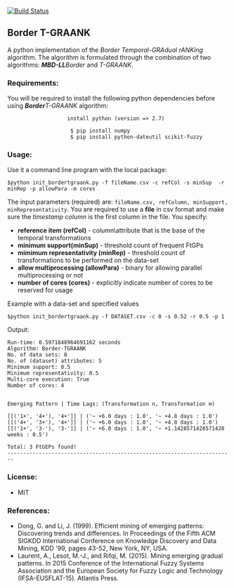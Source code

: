 [![Build Status](https://travis-ci.org/owuordickson/trenc.svg?branch=master)](https://travis-ci.org/owuordickson/trenc)

## Border T-GRAANK
A python implementation of the <i>Border Temporal-GRAdual rANKing</i> algorithm. The algorithm is formulated through the combination of two algorithms: <em><strong>MBD-LL</strong>Border</em> and <em>T-GRAANK</em>.<br>
<!-- Research paper published at FuzzIEEE 2019 International Conference on Fuzzy Systems (New Orleans): link<br> -->

### Requirements:
You will be required to install the following python dependencies before using <em><strong>Border</strong>T-GRAANK</em> algorithm:
```
                   install python (version => 2.7)

```

```
                    $ pip install numpy
                    $ pip install python-dateutil scikit-fuzzy

```

### Usage:
Use it a command line program with the local package:
```
$python init_bordertgraank.py -f fileName.csv -c refCol -s minSup  -r minRep -p allowPara -m cores
```

The input parameters (required) are: ```fileName.csv, refColumn, minSupport, minRepresentativity```. You are required to use a <strong>file</strong> in csv format and make sure the <i>timestamp column</i> is the first column in the file. You specify:
* <strong>reference item (refCol)</strong> - column\attribute that is the base of the temporal transformations
* <strong>minimum support(minSup)</strong> - threshold count of frequent FtGPs
* <strong>mimimum representativity (minRep)</strong> - threshold count of transformations to be performed on the data-set
* <strong>allow multiprocessing (allowPara)</strong> - binary for allowing parallel multiprocessing or not
* <strong>number of cores (cores)</strong> - explicitly indicate number of cores to be reserved for usage

Example with a data-set and specified values<br>
```
$python init_bordertgraank.py -f DATASET.csv -c 0 -s 0.52 -r 0.5 -p 1
```

Output:
```
Run-time: 0.5971848964691162 seconds
Algorithm: Border-TGRAANK 
No. of data sets: 8
No. of (dataset) attributes: 5
Minimum support: 0.5
Minimum representativity: 0.5
Multi-core execution: True
Number of cores: 4


Emerging Pattern | Time Lags: (Transformation n, Transformation m)

[[('1+', '4+'), '4+']] | ('~ +6.0 days : 1.0', '~ +4.8 days : 1.0')
[[('4+', '3+'), '4+']] | ('~ +6.0 days : 1.0', '~ +4.8 days : 1.0')
[[('1+', '3-'), '3-']] | ('~ +6.0 days : 1.0', '~ +1.1428571428571428 weeks : 0.5')

Total: 3 FtGEPs found!
------------------------------------------------------------------------
```

### License:
* MIT

### References:
* Dong, G. and Li, J. (1999). Efficient mining of emerging patterns: Discovering trends and differences. In Proceedings of the Fifth ACM SIGKDD International Conference on Knowledge Discovery and Data Mining, KDD '99, pages 43-52, New York, NY, USA.
* Laurent, A., Lesot, M.-J., and Rifqi, M. (2015). Mining emerging gradual patterns. In 2015 Conference of the International Fuzzy Systems Association and the European Society for Fuzzy Logic and Technology (IFSA-EUSFLAT-15). Atlantis Press.

